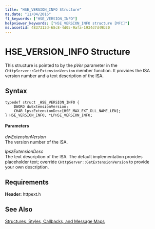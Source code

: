 ```yaml
---
title: "HSE_VERSION_INFO Structure"
ms.date: "11/04/2016"
f1_keywords: ["HSE_VERSION_INFO"]
helpviewer_keywords: ["HSE_VERSION_INFO structure [MFC]"]
ms.assetid: 4837312d-68c8-4d05-9afa-1934d7d49b20
---
```

# HSE_VERSION_INFO Structure

This structure is pointed to by the *pVer* parameter in the `CHttpServer::GetExtensionVersion` member function. It provides the ISA version number and a text description of the ISA.

## Syntax

```
typedef struct _HSE_VERSION_INFO {
    DWORD dwExtensionVersion;
    CHAR lpszExtensionDesc[HSE_MAX_EXT_DLL_NAME_LEN];
} HSE_VERSION_INFO, *LPHSE_VERSION_INFO;
```

#### Parameters

*dwExtensionVersion*<br/>
The version number of the ISA.

*lpszExtensionDesc*<br/>
The text description of the ISA. The default implementation provides placeholder text; override `CHttpServer::GetExtensionVersion` to provide your own description.

## Requirements

**Header:** httpext.h

## See Also

[Structures, Styles, Callbacks, and Message Maps](../../mfc/reference/structures-styles-callbacks-and-message-maps.md)

